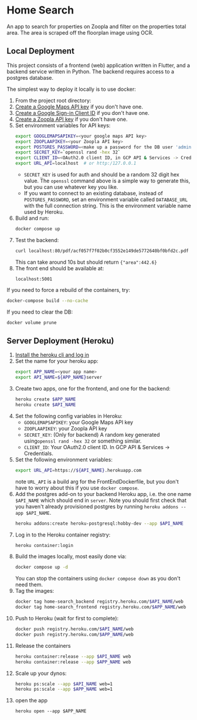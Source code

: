 # Home Search

An app to search for properties on Zoopla and filter on the properties total area. The area is scraped off the floorplan image using OCR.


## Local Deployment

This project consists of a frontend (web) application written in Flutter, and a backend service written in Python. The backend requires access to a postgres database. 

The simplest way to deploy it locally is to use docker:

1. From the project root directory:
1. [Create a Google Maps API key](https://developers.google.com/maps/documentation/javascript/get-api-key) if you don't have one.
1. [Create a Google Sign-in Client ID](https://developers.google.com/identity/sign-in/web/sign-in) if you don't have one.
1. [Create a Zoopla API key](https://developer.zoopla.co.uk/) if you don't have one.
1. Set environment variables for API keys:
   ```bash
   export GOOGLEMAPSAPIKEY=<your google maps API key>
   export ZOOPLAAPIKEY=<your Zoopla API key>
   export POSTGRES_PASSWORD=<make up a password for the DB user 'admin'>
   export SECRET_KEY=`openssl rand -hex 32`
   export CLIENT_ID=<OAuth2.0 client ID, in GCP API & Services -> Credentials>
   export URL_API=localhost  # or http:/127.0.0.1
   ```
   - `SECRET_KEY` is used for auth and should be a random 32 digit hex value. The `openssl` command above is a simple way to generate this, but you can use whatever key you like.
   - If you want to connect to an existing database, instead of `POSTGRES_PASSWORD`, set an environment variable called `DATABASE_URL` with the full connection string. This is the environment variable name used by Heroku.
1. Build and run:
   ```bash
   docker compose up
   ```
1. Test the backend:
   ```bash
   curl localhost:80/pdf/acf057f7f02b0cf3552e149de5772640bf0bfd2c.pdf
   ```
   This can take around 10s but should return `{"area":442.6}`
1. The front end should be available at:
   ```
   localhost:5001
   ```

If you need to force a rebuild of the containers, try:
 
```bash
docker-compose build --no-cache
```

If you need to clear the DB:
```bash
docker volume prune
```


## Server Deployment (Heroku)
1. [Install the heroku cli and log in](https://devcenter.heroku.com/articles/heroku-cli)
1. Set the name for your heroku app:
   ```bash
   export APP_NAME=<your app name>
   export API_NAME=${APP_NAME}server
   ```
1. Create two apps, one for the frontend, and one for the backend:
   ```bash
   heroku create $APP_NAME
   heroku create $API_NAME
   ```
1. Set the following config variables in Heroku:
   - `GOOGLEMAPSAPIKEY`: your Google Maps API key
   - `ZOOPLAAPIKEY`: your Zoopla API key
   - `SECRET_KEY`: (Only for backend) A random key generated using`openssl rand -hex 32` or something similar.
   - `CLIENT_ID`: Your OAuth2.0 client ID. In GCP API & Services -> Credentials.
1. Set the following environment variables:
   ```bash
   export URL_API=https://${API_NAME}.herokuapp.com
   ```
   note `URL_API` is a build arg for the FrontEndDockerfile, but you don't have to worry about this if you use `docker compose`.
1. Add the postgres add-on to your backend Heroku app, i.e. the one name `$API_NAME` which should end in `server`. Note you should first check that you haven't already provisioned postgres by running `heroku addons --app $API_NAME`.
   ```bash
   heroku addons:create heroku-postgresql:hobby-dev --app $API_NAME
   ```
1. Log in to the Heroku container registry:
   ```bash
   heroku container:login
   ```
1. Build the images locally, most easily done via: 
   ```bash
   docker compose up -d
   ```
   You can stop the containers using `docker compose down` as you don't need them.
1. Tag the images:
   ```bash
   docker tag home-search_backend registry.heroku.com/$API_NAME/web
   docker tag home-search_frontend registry.heroku.com/$APP_NAME/web
   ```
1. Push to Heroku (wait for first to complete):
   ```bash
   docker push registry.heroku.com/$API_NAME/web
   docker push registry.heroku.com/$APP_NAME/web
   ```
1. Release the containers
   ```bash
   heroku container:release --app $API_NAME web
   heroku container:release --app $APP_NAME web
   ```
1. Scale up your dynos:
   ```bash
   heroku ps:scale --app $API_NAME web=1
   heroku ps:scale --app $APP_NAME web=1
   ```
1. open the app
   ```
   heroku open --app $APP_NAME
   ```
